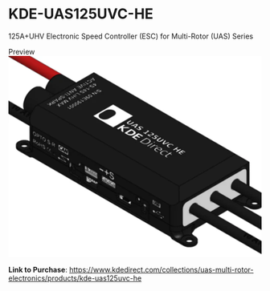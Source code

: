 # KDE-UAS125UVC-HE
125A+UHV Electronic Speed Controller (ESC) for Multi-Rotor (UAS) Series


Preview
![alt text](image.png)

**Link to Purchase**: https://www.kdedirect.com/collections/uas-multi-rotor-electronics/products/kde-uas125uvc-he